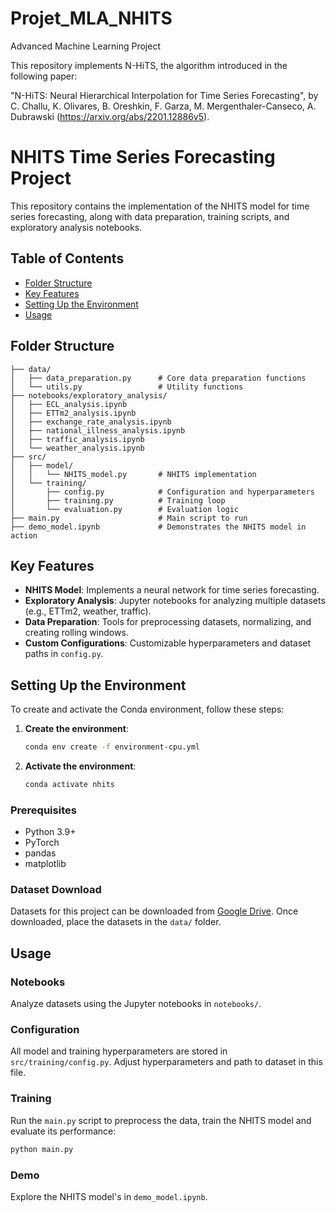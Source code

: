 # Projet_MLA_NHITS
Advanced Machine Learning Project

This repository implements N-HiTS, the algorithm introduced in the following paper:

"N-HiTS: Neural Hierarchical Interpolation for Time Series Forecasting", by C. Challu, K. Olivares, B. Oreshkin, F. Garza, M. Mergenthaler-Canseco, A. Dubrawski (https://arxiv.org/abs/2201.12886v5).
# NHITS Time Series Forecasting Project

This repository contains the implementation of the NHITS model for time series forecasting, along with data preparation, training scripts, and exploratory analysis notebooks.

## Table of Contents

- [Folder Structure](#folder-structure)
- [Key Features](#key-features)
- [Setting Up the Environment](#setting-up-the-environment)
- [Usage](#usage)

## Folder Structure
```plaintext
├── data/
│   ├── data_preparation.py      # Core data preparation functions
│   └── utils.py                 # Utility functions
├── notebooks/exploratory_analysis/
│   ├── ECL_analysis.ipynb
│   ├── ETTm2_analysis.ipynb
│   ├── exchange_rate_analysis.ipynb
│   ├── national_illness_analysis.ipynb
│   ├── traffic_analysis.ipynb
│   └── weather_analysis.ipynb
├── src/
│   ├── model/
│   │   └── NHITS_model.py       # NHITS implementation
│   └── training/
│       ├── config.py            # Configuration and hyperparameters
│       ├── training.py          # Training loop
│       └── evaluation.py        # Evaluation logic
├── main.py                      # Main script to run
├── demo_model.ipynb             # Demonstrates the NHITS model in action
```

## Key Features

- **NHITS Model**: Implements a neural network for time series forecasting.
- **Exploratory Analysis**: Jupyter notebooks for analyzing multiple datasets (e.g., ETTm2, weather, traffic).
- **Data Preparation**: Tools for preprocessing datasets, normalizing, and creating rolling windows.
- **Custom Configurations**: Customizable hyperparameters and dataset paths in `config.py`.


## Setting Up the Environment

To create and activate the Conda environment, follow these steps:

1. **Create the environment**:

   ```bash
   conda env create -f environment-cpu.yml

2. **Activate the environment**:
    ```bash
    conda activate nhits

### Prerequisites
- Python 3.9+
- PyTorch
- pandas
- matplotlib

### Dataset Download
Datasets for this project can be downloaded from [Google Drive](https://drive.google.com/file/d/1alE33S1GmP5wACMXaLu50rDIoVzBM4ik/view). Once downloaded, place the datasets in the `data/` folder.

## Usage
### Notebooks
Analyze datasets using the Jupyter notebooks in `notebooks/`.

### Configuration

All model and training hyperparameters are stored in `src/training/config.py`.
Adjust hyperparameters and path to dataset in this file.

### Training
Run the `main.py` script to preprocess the data, train the NHITS model and evaluate its performance:
```bash
python main.py
```

### Demo
Explore the NHITS model's in `demo_model.ipynb`.


